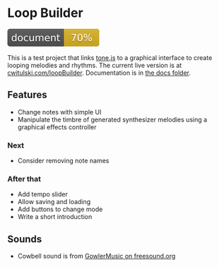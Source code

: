 # Loop Builder

![Documentation coverage](./dist/docs/badge.svg)

This is a test project that links [tone.js](https://tonejs.github.io) to a graphical interface to create looping melodies and rhythms. The current live version is at [cwitulski.com/loopBuilder](https://cwitulski.com/loopBuilder). Documentation is in [the docs folder](https://cwitulski.com/loopBuilder/docs).

## Features

* Change notes with simple UI
* Manipulate the timbre of generated synthesizer melodies using a graphical effects controller

### Next

* Consider removing note names

### After that

* Add tempo slider
* Allow saving and loading
* Add buttons to change mode
* Write a short introduction

## Sounds

* Cowbell sound is from [GowlerMusic on freesound.org](https://freesound.org/people/GowlerMusic/sounds/364919/)
